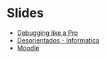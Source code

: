 # Slides
- [Debugging like a Pro](https://docs.google.com/presentation/d/1pMh3U4kcNo-lapP9nGs9_2kyPw5LlkiXZYO0F5kNFfc/edit?usp=sharing)
- [Desorientados - Informatica](https://docs.google.com/presentation/d/1JeNQHAD7yWRX5bemJSv6i-Q5tzImOt1mJ_u03o4lT-I/edit?usp=sharing)
- [Moodle](https://docs.google.com/presentation/d/1bQnMLYvTjhouA3rrQu3YSKKnn0DwlyixLX28pALFeJ0/edit?usp=sharing)
